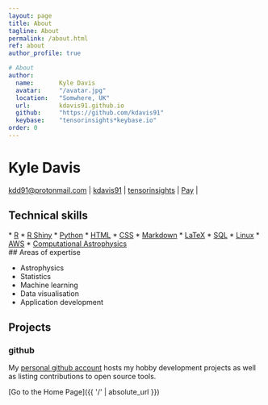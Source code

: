 ```yaml
---
layout: page
title: About
tagline: About
permalink: /about.html
ref: about
author_profile: true

# About
author:
  name:       Kyle Davis
  avatar:     "/avatar.jpg"
  location:   "Somwhere, UK"
  url:        kdavis91.github.io
  github:     "https://github.com/kdavis91"
  keybase:    "tensorinsights*keybase.io"
order: 0
---
```


# Kyle Davis



<div id="webaddress">
<a href="mailto:kdd91@protonmail.com">kdd91@protonmail.com</a>
|
<i class="fa fa-github"></i> <a href="http://github.com/kdavis91">kdavis91</a>
|
<i class="fab fa-keybase"></i> <a href="https://keybase.io/tensorinsights">tensorinsights</a>
|
<i class="fa fa-btc"></i> <a href="https://www.blockonomics.co/img/pay_with_bitcoin_medium.png">Pay</a>
|
</div>

## Technical skills
<div>
* <i class="fab fa-r-project"></i> <a href="https://www.r-project.org/">R</a>
* <i class="fas fa-tablet-alt"></i> <a href="https://shiny.rstudio.com/">R Shiny</a>
* <i class="fab fa-python"></i> <a href="https://www.python.org/">Python</a>
* <i class="fab fa-html5"></i> <a href="">HTML</a>
* <i class="fab fa-css3-alt"></i> <a href="">CSS</a>
* <i class="fab fa-markdown"></i> <a href="">Markdown</a>
* <i class="fas fa-slash"></i> <a href="">LaTeX</a>
* <i class="fas fa-database"></i> <a href="">SQL</a>
* <i class="fab fa-linux"></i> <a href="">Linux</a>
* <i class="fab fa-aws"></i> <a href="https://aws.amazon.com/">AWS</a>
* <i class="fas fa-meteor"></i> <a href="">Computational Astrophysics</a>
</div>
## Areas of expertise

* Astrophysics
* Statistics
* Machine learning
* Data visualisation
* Application development

## Projects

### github

My [personal github account](https://github.com/kdavis91) hosts my hobby development projects as well as listing contributions to open source tools. 



[Go to the Home Page]({{ '/' | absolute_url }})
